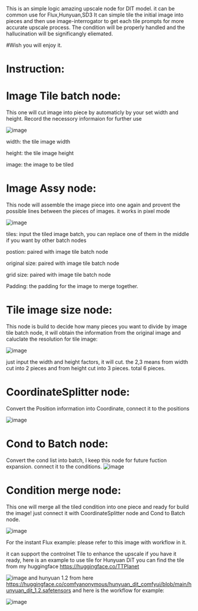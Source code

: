 This is an simple logic amazing upscale node for DIT model. it can be common use for Flux,Hunyuan,SD3
It can simple tile the initial image into pieces and then use image-interrogator to get each tile prompts for more accurate upscale process.
The condition will be properly handled and the hallucination will be significangly eliemated.

#Wish you will enjoy it.

# Instruction:

# Image Tile batch node:

This one will cut image into piece by automaticly by your set width and height.
Record the necessory informaion for further use

![image](https://github.com/user-attachments/assets/9e808b33-37ff-4800-abdf-a22cce9825c1)

width: the tile image width

height: the tile image height

image: the image to be tiled

# Image Assy node:
This node will assemble the image piece into one again and provent the possible lines between the pieces of images. it works in pixel mode

![image](https://github.com/user-attachments/assets/3f9e8ba9-0c79-4984-ae8e-90b3a8ce23f1)


tiles: input the tiled image batch, you can replace one of them in the middle if you want by other batch nodes

postion: paired with image tile batch node

original size: paired with image tile batch node

grid size: paired with image tile batch node

Padding: the padding for the image to merge together.

# Tile image size node:
This node is build to decide how many pieces you want to divide by image tile batch node, it will obtain the information from the original image and caluclate the resolution for tile image:

![image](https://github.com/user-attachments/assets/b3ef38df-a620-4930-9288-d0881cfe7148)

just input the width and height factors, it will cut. the 2,3 means from width cut into 2 pieces and from height cut into 3 pieces. total 6 pieces.

# CoordinateSplitter node:
Convert the Position information into Coordinate, connect it to the positions

![image](https://github.com/user-attachments/assets/25b73335-db42-4110-8138-6af07e45a8d8)


# Cond to Batch node:
Convert the cond list into batch, I keep this node for future fuction expansion. connect it to the conditions.
![image](https://github.com/user-attachments/assets/f92a9ddc-1a98-4687-8875-03802e916dd4)

# Condition merge node:
This one will merge all the tiled condition into one piece and ready for build the image!
just connect it with CoordinateSplitter node and Cond to Batch node.

![image](https://github.com/user-attachments/assets/3039c8a3-8284-4b71-a9de-4120723258c7)


For the instant Flux example: please refer to this image with workflow in it.

it can support the controlnet Tile to enhance the upscale if you have it ready, here is an example to use tile for Hunyuan DiT
you can find the tile from my huggingface https://huggingface.co/TTPlanet

![image](https://github.com/TTPlanetPig/Comfyui_TTP_Toolset/blob/main/examples/Flux_8Mega_Pixel_image_upscale_process.png)
and hunyuan 1.2 from here https://huggingface.co/comfyanonymous/hunyuan_dit_comfyui/blob/main/hunyuan_dit_1.2.safetensors
and here is the workflow for example:

![image](https://github.com/TTPlanetPig/Comfyui_TTP_Toolset/blob/main/examples/Hunyuan_8Mega_Pixel_image_upscale_process_with_tile_cn.png)
